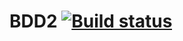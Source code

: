 # BDD2 [![Build status](https://ci.appveyor.com/api/projects/status/jc2g1lk7j0nrnbnd?svg=true)](https://ci.appveyor.com/project/asachiyigor/aqa-bdd-2)